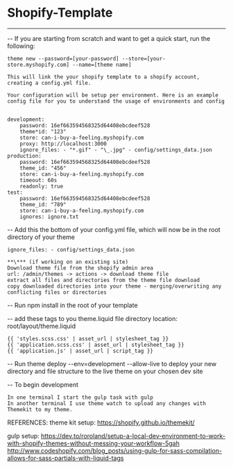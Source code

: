 # Shopify-Template

---

-- If you are starting from scratch and want to get a quick start, run the following:

    theme new --password=[your-password] --store=[your-store.myshopify.com] --name=[theme name]

    This will link the your shopify template to a shopify account, creating a config.yml file.

    Your configuration will be setup per environment. Here is an example config file for you to understand the usage of environments and config


    development:
        password: 16ef663594568325d64408ebcdeef528
        theme*id: "123"
        store: can-i-buy-a-feeling.myshopify.com
        proxy: http://localhost:3000
        ignore_files: - "*.gif" - "\_.jpg" - config/settings_data.json
    production:
        password: 16ef663594568325d64408ebcdeef528
        theme_id: "456"
        store: can-i-buy-a-feeling.myshopify.com
        timeout: 60s
        readonly: true
    test:
        password: 16ef663594568325d64408ebcdeef528
        theme_id: "789"
        store: can-i-buy-a-feeling.myshopify.com
        ignores: ignore.txt

-- Add this the bottom of your config.yml file, which will now be in the root directory of your theme

    ignore_files: - config/settings_data.json

    **\*** (if working on an existing site)
    Download theme file from the shopify admin area
    url: /admin/themes -> actions -> download theme file
    extract all files and directories from the theme file download
    copy downloaded directories into your theme - merging/overwriting any conflicting files or directories

-- Run npm install in the root of your template

-- add these tags to you theme.liquid file
directory location: root/layout/theme.liquid

    {{ 'styles.scss.css' | asset_url | stylesheet_tag }}
    {{ 'application.scss.css' | asset_url | stylesheet_tag }}
    {{ 'application.js' | asset_url | script_tag }}

-- Run theme deploy --env=development --allow-live
to deploy your new directory and file structure to the live theme on your chosen dev site

-- To begin development

    In one terminal I start the gulp task with gulp
    In another terminal I use theme watch to upload any changes with Themekit to my theme.

REFERENCES:
theme kit setup:
https://shopify.github.io/themekit/

gulp setup:
https://dev.to/roroland/setup-a-local-dev-environment-to-work-with-shopify-themes-without-messing-your-workflow-5gah
http://www.codeshopify.com/blog_posts/using-gulp-for-sass-compilation-allows-for-sass-partials-with-liquid-tags

